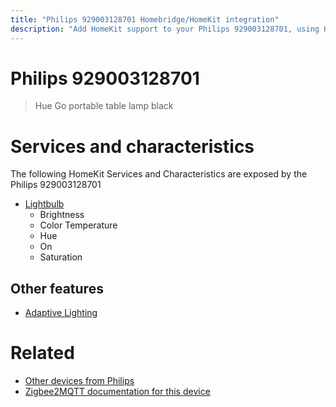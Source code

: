 ```yaml
---
title: "Philips 929003128701 Homebridge/HomeKit integration"
description: "Add HomeKit support to your Philips 929003128701, using Homebridge, Zigbee2MQTT and homebridge-z2m."
---
```

<!---
This file has been GENERATED using src/docgen/docgen.ts
DO NOT EDIT THIS FILE MANUALLY!
-->
# Philips 929003128701
> Hue Go portable table lamp black


# Services and characteristics
The following HomeKit Services and Characteristics are exposed by
the Philips 929003128701

* [Lightbulb](../../light.md)
  * Brightness
  * Color Temperature
  * Hue
  * On
  * Saturation

## Other features
* [Adaptive Lighting](../../light.md)

# Related
* [Other devices from Philips](../index.md#philips)
* [Zigbee2MQTT documentation for this device](https://www.zigbee2mqtt.io/devices/929003128701.html)